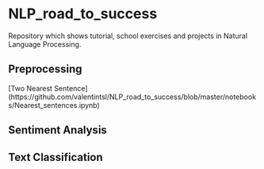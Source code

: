 # NLP_road_to_success
 Repository which shows tutorial, school exercises and projects in Natural Language Processing.
 
<h2>Preprocessing</h2>
[Two Nearest Sentence](https://github.com/valentintsl/NLP_road_to_success/blob/master/notebooks/Nearest_sentences.ipynb)

<h2>Sentiment Analysis</h2>


<h2>Text Classification</h2>
